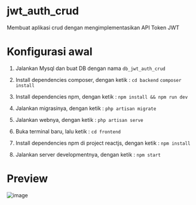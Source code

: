 # jwt_auth_crud
Membuat aplikasi crud dengan mengimplementasikan API Token JWT

# Konfigurasi awal

1. Jalankan Mysql dan buat DB dengan nama
   `db_jwt_auth_crud`

2. Install dependencies composer, dengan ketik :
   `cd backend`
   `composer install`

3. Install dependencies npm, dengan ketik :
   `npm install && npm run dev`

4. Jalankan migrasinya, dengan ketik :
   `php artisan migrate`

5. Jalankan webnya, dengan ketik :
   `php artisan serve`
   
6. Buka terminal baru, lalu ketik :
   `cd frontend`
   
7. Install dependencies npm di project reactjs, dengan ketik :
   `npm install`
   
8. Jalankan server developmentnya, dengan ketik :
   `npm start`
   
   
 
 # Preview
 
 
 ![image](https://user-images.githubusercontent.com/59794929/203492840-e9a4f086-1296-40b7-9c83-cd43abf53d00.png)
